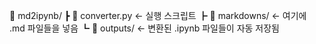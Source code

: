 📁 md2ipynb/
 ┣ 📄 converter.py        ← 실행 스크립트
 ┣ 📁 markdowns/          ← 여기에 .md 파일들을 넣음
 ┗ 📁 outputs/            ← 변환된 .ipynb 파일들이 자동 저장됨

